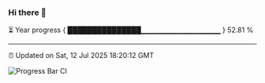 ### Hi there 👋

⏳ Year progress { ███████████████▁▁▁▁▁▁▁▁▁▁▁▁▁▁▁ } 52.81 %

---

⏰ Updated on Sat, 12 Jul 2025 18:20:12 GMT

![Progress Bar CI](https://github.com/liununu/liununu/workflows/Progress%20Bar%20CI/badge.svg)
